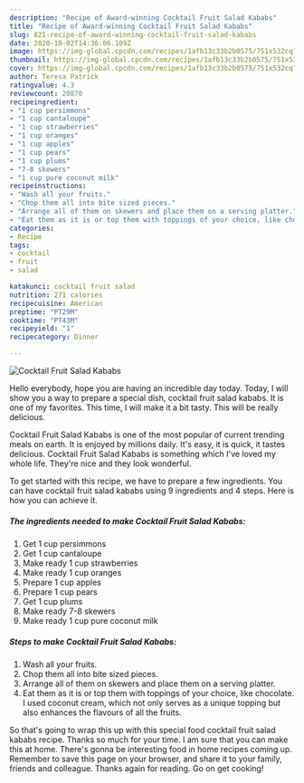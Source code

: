 ```yaml
---
description: "Recipe of Award-winning Cocktail Fruit Salad Kababs"
title: "Recipe of Award-winning Cocktail Fruit Salad Kababs"
slug: 821-recipe-of-award-winning-cocktail-fruit-salad-kababs
date: 2020-10-02T14:36:06.109Z
image: https://img-global.cpcdn.com/recipes/1afb13c33b2b0575/751x532cq70/cocktail-fruit-salad-kababs-recipe-main-photo.jpg
thumbnail: https://img-global.cpcdn.com/recipes/1afb13c33b2b0575/751x532cq70/cocktail-fruit-salad-kababs-recipe-main-photo.jpg
cover: https://img-global.cpcdn.com/recipes/1afb13c33b2b0575/751x532cq70/cocktail-fruit-salad-kababs-recipe-main-photo.jpg
author: Teresa Patrick
ratingvalue: 4.3
reviewcount: 20870
recipeingredient:
- "1 cup persimmons"
- "1 cup cantaloupe"
- "1 cup strawberries"
- "1 cup oranges"
- "1 cup apples"
- "1 cup pears"
- "1 cup plums"
- "7-8 skewers"
- "1 cup pure coconut milk"
recipeinstructions:
- "Wash all your fruits."
- "Chop them all into bite sized pieces."
- "Arrange all of them on skewers and place them on a serving platter."
- "Eat them as it is or top them with toppings of your choice, like chocolate. I used coconut cream, which not only serves as a unique topping but also enhances the flavours of all the fruits."
categories:
- Recipe
tags:
- cocktail
- fruit
- salad

katakunci: cocktail fruit salad 
nutrition: 271 calories
recipecuisine: American
preptime: "PT29M"
cooktime: "PT43M"
recipeyield: "1"
recipecategory: Dinner

---
```



![Cocktail Fruit Salad Kababs](https://img-global.cpcdn.com/recipes/1afb13c33b2b0575/751x532cq70/cocktail-fruit-salad-kababs-recipe-main-photo.jpg)

Hello everybody, hope you are having an incredible day today. Today, I will show you a way to prepare a special dish, cocktail fruit salad kababs. It is one of my favorites. This time, I will make it a bit tasty. This will be really delicious.



Cocktail Fruit Salad Kababs is one of the most popular of current trending meals on earth. It is enjoyed by millions daily. It's easy, it is quick, it tastes delicious. Cocktail Fruit Salad Kababs is something which I've loved my whole life. They're nice and they look wonderful.


To get started with this recipe, we have to prepare a few ingredients. You can have cocktail fruit salad kababs using 9 ingredients and 4 steps. Here is how you can achieve it.

<!--inarticleads1-->

##### The ingredients needed to make Cocktail Fruit Salad Kababs:

1. Get 1 cup persimmons
1. Get 1 cup cantaloupe
1. Make ready 1 cup strawberries
1. Make ready 1 cup oranges
1. Prepare 1 cup apples
1. Prepare 1 cup pears
1. Get 1 cup plums
1. Make ready 7-8 skewers
1. Make ready 1 cup pure coconut milk




<!--inarticleads2-->

##### Steps to make Cocktail Fruit Salad Kababs:

1. Wash all your fruits.
1. Chop them all into bite sized pieces.
1. Arrange all of them on skewers and place them on a serving platter.
1. Eat them as it is or top them with toppings of your choice, like chocolate. I used coconut cream, which not only serves as a unique topping but also enhances the flavours of all the fruits.




So that's going to wrap this up with this special food cocktail fruit salad kababs recipe. Thanks so much for your time. I am sure that you can make this at home. There's gonna be interesting food in home recipes coming up. Remember to save this page on your browser, and share it to your family, friends and colleague. Thanks again for reading. Go on get cooking!
